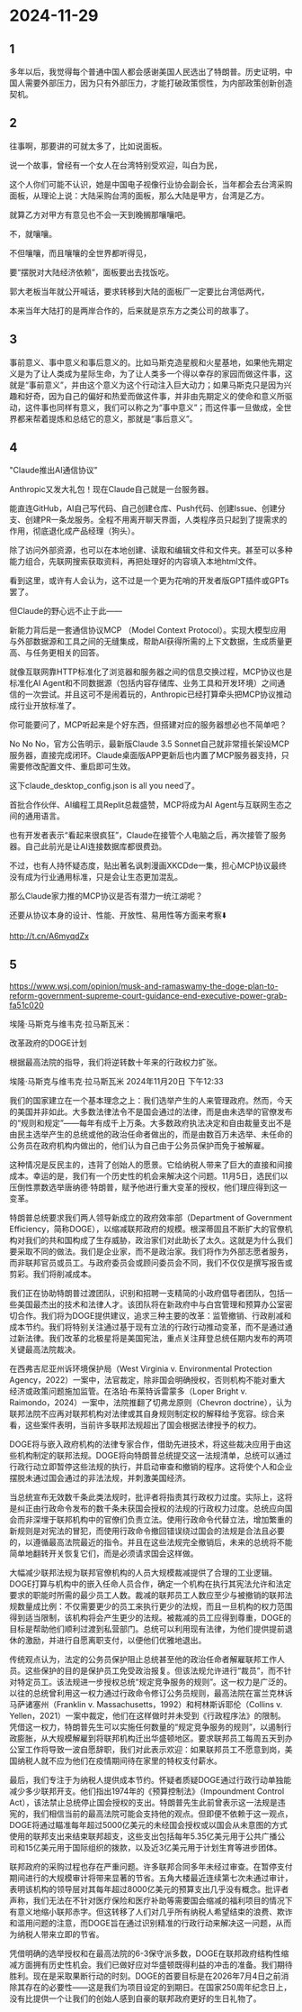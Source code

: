 # 2024-11-29

## 1


多年以后，我觉得每个普通中国人都会感谢美国人民选出了特朗普。历史证明，中国人需要外部压力，因为只有外部压力，才能打破政策惯性，为内部政策创新创造契机。 ​​​






## 2


往事啊，那要讲的可就太多了，比如说面板。

说一个故事，曾经有一个女人在台湾特别受欢迎，叫白为民，

这个人你们可能不认识，她是中国电子视像行业协会副会长，当年都会去台湾采购面板，从理论上说：大陆采购台湾的面板，那么大陆是甲方，台湾是乙方。

就算乙方对甲方有意见也不会一天到晚搁那嚷嚷吧。

不，就嚷嚷。

不但嚷嚷，而且嚷嚷的全世界都听得见，

要“摆脱对大陆经济依赖”，面板要出去找饭吃。

郭大老板当年就公开喊话，要求转移到大陆的面板厂一定要比台湾低两代，

本来当年大陆打的是两岸合作的，后来就是京东方之类公司的故事了。






## 3


事前意义、事中意义和事后意义的。比如马斯克造星舰和火星基地，如果他先期定义是为了让人类成为星际生命，为了让人类多一个得以幸存的家园而做这件事，这就是“事前意义”，并由这个意义为这个行动注入巨大动力；如果马斯克只是因为兴趣和好奇，因为自己的偏好和热爱而做这件事，并非由先期定义的使命和意义所驱动，这件事也同样有意义，我们可以称之为“事中意义”；而这件事一旦做成，全世界都来帮着提炼和总结它的意义，那就是“事后意义”。






## 4


"Claude推出AI通信协议" 

Anthropic又发大礼包！现在Claude自己就是一台服务器。

能直连GitHub，AI自己写代码、自己创建仓库、Push代码、创建Issue、创建分支、创建PR一条龙服务。全程不用离开聊天界面，人类程序员只起到了提需求的作用，彻底退化成产品经理（狗头）。

除了访问外部资源，也可以在本地创建、读取和编辑文件和文件夹。甚至可以多种能力组合，先联网搜索获取资料，再把处理好的内容填入本地html文件。

看到这里，或许有人会认为，这不过是一个更为花哨的开发者版GPT插件或GPTs罢了。

但Claude的野心远不止于此——

新能力背后是一套通信协议MCP （Model Context Protocol）。实现大模型应用与外部数据源和工具之间的无缝集成，帮助AI获得所需的上下文数据，生成质量更高、与任务更相关的回答。

就像互联网靠HTTP标准化了浏览器和服务器之间的信息交换过程，MCP协议也是标准化AI Agent和不同数据源（包括内容存储库、业务工具和开发环境）之间通信的一次尝试。并且这可不是闹着玩的，Anthropic已经打算牵头把MCP协议推动成行业开放标准了。

你可能要问了，MCP听起来是个好东西，但搭建对应的服务器想必也不简单吧？

No No No，官方公告明示，最新版Claude 3.5 Sonnet自己就非常擅长架设MCP服务器，直接完成闭环。Claude桌面版APP更新后也内置了MCP服务器支持，只需要修改配置文件、重启即可生效。

这下claude_desktop_config.json is all you need了。

首批合作伙伴、AI编程工具Replit总裁盛赞，MCP将成为AI Agent与互联网生态之间的通用语言。

也有开发者表示“看起来很疯狂”，Claude在接管个人电脑之后，再次接管了服务器。自己此前光是让AI连接数据库都很费劲。

不过，也有人持怀疑态度，贴出著名讽刺漫画XKCDde一集，担心MCP协议最终没有成为行业通用标准，只是会让生态更加混乱。

那么Claude家力推的MCP协议是否有潜力一统江湖呢？

还要从协议本身的设计、性能、开放性、易用性等方面来考察⬇️

http://t.cn/A6myqdZx






## 5


https://www.wsj.com/opinion/musk-and-ramaswamy-the-doge-plan-to-reform-government-supreme-court-guidance-end-executive-power-grab-fa51c020

埃隆·马斯克与维韦克·拉马斯瓦米：

改革政府的DOGE计划

根据最高法院的指导，我们将逆转数十年来的行政权力扩张。

埃隆·马斯克与维韦克·拉马斯瓦米 2024年11月20日 下午12:33

我们的国家建立在一个基本理念之上：我们选举产生的人来管理政府。然而，今天的美国并非如此。大多数法律法令不是国会通过的法律，而是由未选举的官僚发布的“规则和规定”——每年有成千上万条。大多数政府执法决定和自由裁量支出不是由民主选举产生的总统或他的政治任命者做出的，而是由数百万未选举、未任命的公务员在政府机构内做出的，他们认为自己由于公务员保护而免于被解雇。

这种情况是反民主的，违背了创始人的愿景。它给纳税人带来了巨大的直接和间接成本。幸运的是，我们有一个历史性的机会来解决这个问题。11月5日，选民们以压倒性票数选举唐纳德·特朗普，赋予他进行重大变革的授权，他们理应得到这一变革。

特朗普总统要求我们两人领导新成立的政府效率部（Department of Government Efficiency，简称DOGE），以缩减联邦政府的规模。根深蒂固且不断扩大的官僚机构对我们的共和国构成了生存威胁，政治家们对此助长了太久。这就是为什么我们要采取不同的做法。我们是企业家，而不是政治家。我们将作为外部志愿者服务，而非联邦官员或员工。与政府委员会或顾问委员会不同，我们不仅仅是撰写报告或剪彩。我们将削减成本。

我们正在协助特朗普过渡团队，识别和招聘一支精简的小政府倡导者团队，包括一些美国最杰出的技术和法律人才。该团队将在新政府中与白宫管理和预算办公室密切合作。我们将为DOGE提供建议，追求三种主要的改革：监管撤销、行政削减和成本节约。我们将特别关注通过基于现有立法的行政行动推动变革，而不是通过通过新法律。我们改革的北极星将是美国宪法，重点关注拜登总统任期内发布的两项关键最高法院裁决。

在西弗吉尼亚州诉环境保护局（West Virginia v. Environmental Protection Agency，2022）一案中，法官裁定，除非国会明确授权，否则机构不能对重大经济或政策问题施加监管。在洛珀·布莱特诉雷蒙多（Loper Bright v. Raimondo，2024）一案中，法院推翻了切弗龙原则（Chevron doctrine），认为联邦法院不应再对联邦机构对法律或其自身规则制定权的解释给予宽容。综合来看，这些案件表明，当前许多联邦法规超出了国会根据法律授予的权力。

DOGE将与嵌入政府机构的法律专家合作，借助先进技术，将这些裁决应用于由这些机构制定的联邦法规。DOGE将向特朗普总统提交这一法规清单，总统可以通过行政行动立即暂停这些法规的执行，并启动审查和撤销的程序。这将使个人和企业摆脱未通过国会通过的非法法规，并刺激美国经济。

当总统宣布无效数千条此类法规时，批评者将指责其行政权力过度。实际上，这将是纠正由行政命令发布的数千条未获国会授权的法规的行政权力过度。总统应向国会而非深埋于联邦机构中的官僚们负责立法。使用行政命令代替立法，增加繁重的新规则是对宪法的冒犯，而使用行政命令撤回错误绕过国会的法规是合法且必要的，以遵循最高法院最近的指令。并且在这些法规完全撤销后，未来的总统将不能简单地翻转开关恢复它们，而是必须请求国会这样做。

大幅减少联邦法规为联邦官僚机构的人员大规模裁减提供了合理的工业逻辑。DOGE打算与机构中的嵌入任命人员合作，确定一个机构在执行其宪法允许和法定要求的职能时所需的最少员工人数。裁减的联邦员工人数应至少与被撤销的联邦法规数量成比例：不仅需要更少的员工来执行更少的法规，而且一旦机构的权力范围得到适当限制，该机构将会产生更少的法规。被裁减的员工应得到尊重，DOGE的目标是帮助他们顺利过渡到私营部门。总统可以利用现有法律，为他们提供提前退休的激励，并进行自愿离职支付，以便他们优雅地退出。

传统观点认为，法定的公务员保护阻止总统甚至他的政治任命者解雇联邦工作人员。这些保护的目的是保护员工免受政治报复。但该法规允许进行“裁员”，而不针对特定员工。该法规进一步授权总统“规定竞争服务的规则”。这一权力是广泛的。以往的总统曾利用这一权力通过行政命令修订公务员规则，最高法院在富兰克林诉马萨诸塞州（Franklin v. Massachusetts，1992）和柯林斯诉耶伦（Collins v. Yellen，2021）一案中裁定，他们在这样做时并未受到《行政程序法》的限制。凭借这一权力，特朗普先生可以实施任何数量的“规定竞争服务的规则”，以遏制行政膨胀，从大规模解雇到将联邦机构迁出华盛顿地区。要求联邦员工每周五天到办公室工作将导致一波自愿辞职，我们对此表示欢迎：如果联邦员工不愿意到岗，美国纳税人就不应为他们在疫情期间待在家里的特权支付薪水。

最后，我们专注于为纳税人提供成本节约。怀疑者质疑DOGE通过行政行动单独能减少多少联邦开支。他们指出1974年的《预算控制法》（Impoundment Control Act），该法禁止总统停止国会授权的支出。特朗普先生此前曾表示这一法规是违宪的，我们相信当前的最高法院可能会支持他的观点。但即便不依赖于这一观点，DOGE将通过瞄准每年超过5000亿美元的未经国会授权或以国会从未意图的方式使用的联邦支出来结束联邦超支，这些支出包括每年5.35亿美元用于公共广播公司和15亿美元用于国际组织的拨款，以及近3亿美元用于计划生育等进步团体。

联邦政府的采购过程也存在严重问题。许多联邦合同多年未经过审查。在暂停支付期间进行的大规模审计将带来显著的节省。五角大楼最近连续第七次未通过审计，表明该机构的领导层对其每年超过8000亿美元的预算支出几乎没有概念。批评者声称，我们无法在不针对医疗保险和医疗补助等需要国会缩减的福利项目的情况下有意义地缩小联邦赤字。但这转移了人们对几乎所有纳税人希望结束的浪费、欺诈和滥用问题的注意，而DOGE旨在通过识别精准的行政行动来解决这一问题，从而为纳税人带来立即的节省。

凭借明确的选举授权和在最高法院的6-3保守派多数，DOGE在联邦政府结构性缩减方面拥有历史性机会。我们已做好应对华盛顿既得利益的冲击的准备。我们期待胜利。现在是采取果断行动的时刻。DOGE的首要目标是在2026年7月4日之前消除其存在的必要性——这是我们为项目设定的到期日。在国家250周年纪念日上，没有比提供一个让我们的创始人感到自豪的联邦政府更好的生日礼物了。






